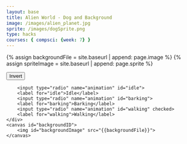 ```yaml
---
layout: base
title: Alien World - Dog and Background
image: /images/alien_planet.jpg
sprite: /images/dogSprite.png
type: hacks
courses: { compsci: {week: 7} }
---
```


<!-- Liquid code, run by Jekyll, used to define location of asset(s) -->
{% assign backgroundFile = site.baseurl | append: page.image %}
{% assign spriteImage = site.baseurl | append: page.sprite %}

<style>
    #controls {
        position: relative;
        z-index: 2; /* Ensure the controls are on top of the dog canvas */
    }

    /* Style the dog canvas to be the same size as the viewport */
    #dogCanvas {
        position: absolute;
        top: 0;
        left: 0;
        width: 100%;
        height: 100%;
        z-index: 0; /* Place it below the background */
    }
</style>

<!-- Prepare DOM elements -->
<!-- Wrap both the dog canvas and controls in a container div -->
<div id="canvasContainer">
    <div id="controls"> <!-- Controls -->
        <button id="toggleCanvasEffect">Invert</button>

        <input type="radio" name="animation" id="idle">
        <label for="idle">Idle</label>
        <input type="radio" name="animation" id="barking">
        <label for="barking">Barking</label>
        <input type="radio" name="animation" id="walking" checked>
        <label for="walking">Walking</label>
    </div>
    <canvas id="backgroundID">
        <img id="backgroundImage" src="{{backgroundFile}}">
    </canvas>
</div>

<script>
/* Background part of Game
 * scrolling 
*/
// Prepare Background Image
const backgroundImg = new Image();
backgroundImg.src = '{{backgroundFile}}';  // Jekyll/Liquid puts filename here

// Prepare Sprite Image
const dogImg = new Image();
dogImg.src = '{{spriteImage}}';

// Prepare Canvas
const canvas = document.getElementById("backgroundID");
const ctx = canvas.getContext('2d');

// Dog animation part
const dogCanvas = document.createElement("canvas");
const dogCtx = dogCanvas.getContext("2d");

// Prepare Window extents related to viewport
const maxWidth = window.innerWidth;
const maxHeight = window.innerHeight;

backgroundImg.onload = function () {
    // Setup background constants from background image
    const WIDTH = backgroundImg.width;  // Image() width (meta data)
    const HEIGHT = backgroundImg.height; // Image() height
    const ASPECT_RATIO = WIDTH / HEIGHT;
    const ADJUST = 1.42 // visual layer adjust, use "1"" for a perfect loop 

    // Set Dimensions to match the image width
    const canvasWidth = maxWidth;
    const canvasHeight = canvasWidth / ASPECT_RATIO;  // height is oriented by width
    const canvasLeft = 0; // Start image from the left edge horizontally
    const canvasTop = (maxHeight - canvasHeight) / 2;  // center image vertically

    // Set Style properties for the background canvas
    canvas.width = WIDTH / ADJUST;
    canvas.height = HEIGHT / ADJUST;
    canvas.style.width = `${canvasWidth}px`;
    canvas.style.height = `${canvasHeight}px`;
    canvas.style.position = 'absolute';
    canvas.style.left = `${canvasLeft}px`;
    canvas.style.top = `${canvasTop}px`;

    // Game speed is a common game variable
    var gameSpeed = 2;

    // Layer is set up to support Parallax, multiple layers
    class Layer {
        constructor(image, speedRatio) {
            this.x = 0;
            this.y = 0;
            this.width = WIDTH;
            this.height = HEIGHT;
            this.image = image;
            this.speedRatio = speedRatio;
            this.speed = gameSpeed * this.speedRatio;
            this.frame = 0;
        }
        update() {
            this.x = (this.x - this.speed) % this.width;
        }
        draw() {
            ctx.drawImage(this.image, this.x, this.y);
            ctx.drawImage(this.image, this.x + this.width, this.y);
        }
    }

    // Setup Dog sprite constraints
    const SPRITE_WIDTH = 160;  // matches sprite pixel width
    const SPRITE_HEIGHT = 144; // matches sprite pixel height
    const SPRITE_FRAMES = 48;  // matches number of frames per sprite row; this code assumes each row is the same
    const SPRITE_SCALE = 1;  // controls the size of the sprite on the canvas

    class Dog extends Layer {
        constructor(image, speedRatio) {
            super(image, speedRatio);
            this.minFrame = 0;
            this.maxFrame = SPRITE_FRAMES;
            this.frameX = 0;
            this.frameY = 2;  // walking as default
            this.dogX = canvasWidth; // Initialize the dog's x position to the right edge of the canvas
        }
    
        update() {
            if (this.frameY == 2) {
                this.dogX -= this.speed;  // Move the dog to the left
                // Check if the dog has moved off the left edge of the canvas
                if (this.dogX < -dogCanvas.width) {
                    this.dogX = canvasWidth; // Reset the dog's x position to the right edge
                }
            }
            // Update frameX of the object
            if (this.frameX < this.maxFrame) {
                this.frameX++;
            } else {
                this.frameX = 0;
            }
        }
    
        // Draw dog object
        draw() {
            // Set fixed dimensions and position for the dogCanvas
            dogCanvas.width = SPRITE_WIDTH * SPRITE_SCALE;
            dogCanvas.height = SPRITE_HEIGHT * SPRITE_SCALE;
            dogCanvas.style.width = `${dogCanvas.width}px`;
            dogCanvas.style.height = `${dogCanvas.height}px`;
            dogCanvas.style.position = 'absolute';
            dogCanvas.style.left = `${this.dogX}px`; // Set the dog's left position based on its x-coordinate
            dogCanvas.style.top = `${canvasHeight}px`;
    
            dogCtx.drawImage(
                this.image,
                this.frameX * SPRITE_WIDTH,
                this.frameY * SPRITE_HEIGHT,
                SPRITE_WIDTH,
                SPRITE_HEIGHT,
                0,
                0,
                dogCanvas.width,
                dogCanvas.height
            );
        }
    }
    

    // Background object
    var backgroundObj = new Layer(backgroundImg, 0.2);
    var dogObj = new Dog(dogImg, 0.5);

    // Append the dog canvas to the body
    document.body.appendChild(dogCanvas);

    // Animation loop
    function animation() {
        backgroundObj.update();
        backgroundObj.draw();

        dogObj.update();
        dogObj.draw();

        requestAnimationFrame(animation);  // cycle animation, recursion
    }

    // Start animation process
    animation();

    /* Toggle "canvas filter property" 
    * look in _sass/minima/dark-mode.scss
    */
    var isFilterEnabled = true;
    const defaultFilter = getComputedStyle(document.documentElement).getPropertyValue('--default-canvas-filter');
    toggleCanvasEffect.addEventListener("click", function () {
        if (isFilterEnabled) {
            canvas.style.filter = "none";  // remove filter
            dogCanvas.style.filter = "none";
        } else {
            canvas.style.filter = defaultFilter; // Apply the default filter value
            dogCanvas.style.filter = defaultFilter; 
        }

        isFilterEnabled = !isFilterEnabled;  // switch boolean value
    });
    /* Control "dog action" 
     * changes y value, the row in sprite
    */
    // update frameY of dog object, action from idle, bark, walk radio control
    const controls = document.getElementById('controls');
    controls.addEventListener('click', function (event) {
        if (event.target.tagName === 'INPUT') {
            const selectedAnimation = event.target.id;
            switch (selectedAnimation) {
                case 'idle':
                    dogObj.frameY = 0;
                    break;
                case 'barking':
                    dogObj.frameY = 1;
                    break;
                case 'walking':
                    dogObj.frameY = 2;
                    break;
                default:
                    break;
            }
        }
    });
};
</script>
